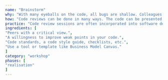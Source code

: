 ```yaml
---
name: "Brainstorm"
why: "With many eyeballs on the code, all bugs are shallow. Colleagues can help you find bugs and improve the quality of your source code."
how: "Code reviews can be done in many ways. The code can be presented on a big screen, so the entire team can do the review together. You can also ask one or two peers to simply sit behind your desk while you talk them through your code. Code analysis can also be a part of the workflow (e.g. every commit must be reviewed by someone else)."
practice: "Code review sessions are often incorporated into software development projects. In Scrum, code reviews can be part of the ‘definition of done’. Pair programming can also be an effective way to let your work be continuously reviewed by a peer."
ingredients: [
"Peers with a critical view.",
"A willingness to improve weak points in your code.",
"Code standards, a code style guide, checklists, etc.",
"Use a tool or template like Business Model Canvas."
]
category: "workshop"
phases: [
"realisation"
]
---
```

